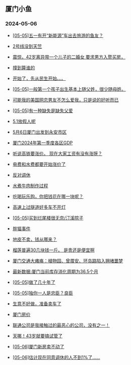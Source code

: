 ## 厦门小鱼 
### 2024-05-06

+ [[05-05]五一有开“新能源”车出去旅游的鱼友？](http://bbs.xmfish.com/read-htm-tid-18185542.html)

+ [2号线没到天竺](http://bbs.xmfish.com/read-htm-tid-18185566.html)

+ [震惊，42岁离异带一个儿子的二婚女
要求男方入赘买房，](http://bbs.xmfish.com/read-htm-tid-18185748.html)

+ [撞到算谁的](http://bbs.xmfish.com/read-htm-tid-18185595.html)

+ [开始了，先从民生开始。。。](http://bbs.xmfish.com/read-htm-tid-18185724.html)

+ [[05-05]一般第一个孩子出生基本上随父姓，很少随母姓。](http://bbs.xmfish.com/read-htm-tid-18185644.html)

+ [可能我的美国网恋男友不怎么爱我，只是说的好听而已](http://bbs.xmfish.com/read-htm-tid-18185551.html)

+ [[05-05]有一种缺失是缺失父爱](http://bbs.xmfish.com/read-htm-tid-18185742.html)

+ [5.1放假人呢](http://bbs.xmfish.com/read-htm-tid-18185718.html)

+ [5月6日厦门出发到永安市区](http://bbs.xmfish.com/read-htm-tid-18185550.html)

+ [厦门2024年第一季度各区GDP](http://bbs.xmfish.com/read-htm-tid-18185706.html)

+ [听说高铁要涨价。 现在大家工资有没有涨呀？](http://bbs.xmfish.com/read-htm-tid-18185688.html)

+ [电费和水费都要开始涨价了](http://bbs.xmfish.com/read-htm-tid-18185827.html)

+ [反对调休](http://bbs.xmfish.com/read-htm-tid-18185746.html)

+ [水煮牛肉制作过程](http://bbs.xmfish.com/read-htm-tid-18185719.html)

+ [吃喝玩乐购，你把钱花在哪一块呢？](http://bbs.xmfish.com/read-htm-tid-18185731.html)

+ [高速上过隧道好多车不开灯](http://bbs.xmfish.com/read-htm-tid-18185798.html)

+ [[05-05]买到烂尾楼很无奈/汀溪院子](http://bbs.xmfish.com/read-htm-tid-18185926.html)

+ [胖猫事件](http://bbs.xmfish.com/read-htm-tid-18185789.html)

+ [地皮不卖，钱从哪来？](http://bbs.xmfish.com/read-htm-tid-18185914.html)

+ [榴莲普遍30几块钱一斤。 是贵还是便宜啊](http://bbs.xmfish.com/read-htm-tid-18185815.html)

+ [厦门交通大瘫痪：植物园、曾厝安、环岛路陷入拥堵噩梦](http://bbs.xmfish.com/read-htm-tid-18185831.html)

+ [最新数据:厦门当前库存消化周期为36.5个月](http://bbs.xmfish.com/read-htm-tid-18185923.html)

+ [[05-05]做了几十年了](http://bbs.xmfish.com/read-htm-tid-18185783.html)

+ [[05-05]独你一人是忠臣？良臣](http://bbs.xmfish.com/read-htm-tid-18185801.html)

+ [生意不好做，准备卖车了](http://bbs.xmfish.com/read-htm-tid-18185880.html)

+ [厦门房价](http://bbs.xmfish.com/read-htm-tid-18185964.html)

+ [联通公司是我接触过的最恶心的公司，没有之一！](http://bbs.xmfish.com/read-htm-tid-18185966.html)

+ [天哪！43岁就要搞试管了](http://bbs.xmfish.com/read-htm-tid-18186091.html)

+ [[05-06]厦门新房卖不动了](http://bbs.xmfish.com/read-htm-tid-18186270.html)

+ [[05-06]估计现在同意调休的人不到1%了……](http://bbs.xmfish.com/read-htm-tid-18186078.html)

